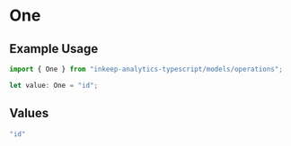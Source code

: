 # One

## Example Usage

```typescript
import { One } from "inkeep-analytics-typescript/models/operations";

let value: One = "id";
```

## Values

```typescript
"id"
```